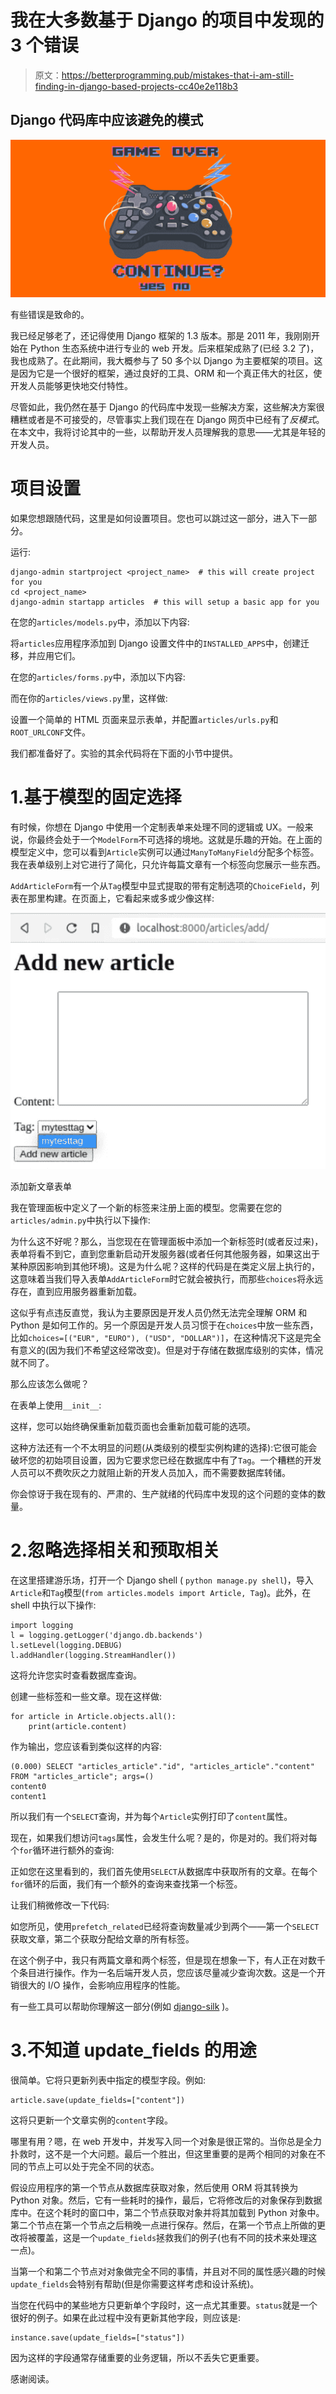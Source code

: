# 我在大多数基于 Django 的项目中发现的 3 个错误

> 原文：<https://betterprogramming.pub/mistakes-that-i-am-still-finding-in-django-based-projects-cc40e2e118b3>

## Django 代码库中应该避免的模式

![](img/307763e917d838bf79e55998e188f183.png)

有些错误是致命的。

我已经足够老了，还记得使用 Django 框架的 1.3 版本。那是 2011 年，我刚刚开始在 Python 生态系统中进行专业的 web 开发。后来框架成熟了(已经 3.2 了)，我也成熟了。在此期间，我大概参与了 50 多个以 Django 为主要框架的项目。这是因为它是一个很好的框架，通过良好的工具、ORM 和一个真正伟大的社区，使开发人员能够更快地交付特性。

尽管如此，我仍然在基于 Django 的代码库中发现一些解决方案，这些解决方案很糟糕或者是不可接受的，尽管事实上我们现在在 Django 网页中已经有了*反模式*。在本文中，我将讨论其中的一些，以帮助开发人员理解我的意思——尤其是年轻的开发人员。

# 项目设置

如果您想跟随代码，这里是如何设置项目。您也可以跳过这一部分，进入下一部分。

运行:

```
django-admin startproject <project_name>  # this will create project for you
cd <project_name>
django-admin startapp articles  # this will setup a basic app for you
```

在您的`articles/models.py`中，添加以下内容:

将`articles`应用程序添加到 Django 设置文件中的`INSTALLED_APPS`中，创建迁移，并应用它们。

在您的`articles/forms.py`中，添加以下内容:

而在你的`articles/views.py`里，这样做:

设置一个简单的 HTML 页面来显示表单，并配置`articles/urls.py`和`ROOT_URLCONF`文件。

我们都准备好了。实验的其余代码将在下面的小节中提供。

# 1.基于模型的固定选择

有时候，你想在 Django 中使用一个定制表单来处理不同的逻辑或 UX。一般来说，你最终会处于一个`ModelForm`不可选择的境地。这就是乐趣的开始。在上面的模型定义中，您可以看到`Article`实例可以通过`ManyToManyField`分配多个标签。我在表单级别上对它进行了简化，只允许每篇文章有一个标签向您展示一些东西。

`AddArticleForm`有一个从`Tag`模型中显式提取的带有定制选项的`ChoiceField`，列表在那里构建。在页面上，它看起来或多或少像这样:

![](img/7ded4a8e03c46655632c2c21cfeb5831.png)

添加新文章表单

我在管理面板中定义了一个新的标签来注册上面的模型。您需要在您的`articles/admin.py`中执行以下操作:

为什么这不好呢？那么，当您现在在管理面板中添加一个新标签时(或者反过来)，表单将看不到它，直到您重新启动开发服务器(或者任何其他服务器，如果这出于某种原因影响到其他环境)。这是为什么呢？这样的代码是在类定义层上执行的，这意味着当我们导入表单`AddArticleForm`时它就会被执行，而那些`choices`将永远存在，直到应用服务器重新加载。

这似乎有点违反直觉，我认为主要原因是开发人员仍然无法完全理解 ORM 和 Python 是如何工作的。另一个原因是开发人员习惯于在`choices`中放一些东西，比如`choices=[("EUR", "EURO"), ("USD", "DOLLAR")]`，在这种情况下这是完全有意义的(因为我们不希望这经常改变)。但是对于存储在数据库级别的实体，情况就不同了。

那么应该怎么做呢？

在表单上使用`__init__`:

这样，您可以始终确保重新加载页面也会重新加载可能的选项。

这种方法还有一个不太明显的问题(从类级别的模型实例构建的选择):它很可能会破坏您的初始项目设置，因为它要求您已经在数据库中有了`Tag`。一个糟糕的开发人员可以不费吹灰之力就阻止新的开发人员加入，而不需要数据库转储。

你会惊讶于我在现有的、严肃的、生产就绪的代码库中发现的这个问题的变体的数量。

# 2.忽略选择相关和预取相关

在这里搭建游乐场，打开一个 Django shell ( `python manage.py shell`)，导入`Article`和`Tag`模型(`from articles.models import Article, Tag`)。此外，在 shell 中执行以下操作:

```
import logging
l = logging.getLogger('django.db.backends')
l.setLevel(logging.DEBUG)
l.addHandler(logging.StreamHandler())
```

这将允许您实时查看数据库查询。

创建一些标签和一些文章。现在这样做:

```
for article in Article.objects.all():
    print(article.content)
```

作为输出，您应该看到类似这样的内容:

```
(0.000) SELECT "articles_article"."id", "articles_article"."content" FROM "articles_article"; args=()
content0
content1
```

所以我们有一个`SELECT`查询，并为每个`Article`实例打印了`content`属性。

现在，如果我们想访问`tags`属性，会发生什么呢？是的，你是对的。我们将对每个`for`循环进行额外的查询:

正如您在这里看到的，我们首先使用`SELECT`从数据库中获取所有的文章。在每个`for`循环的后面，我们有一个额外的查询来查找第一个标签。

让我们稍微修改一下代码:

如您所见，使用`prefetch_related`已经将查询数量减少到两个——第一个`SELECT`获取文章，第二个获取分配给文章的所有标签。

在这个例子中，我只有两篇文章和两个标签，但是现在想象一下，有人正在对数千个条目进行操作。作为一名后端开发人员，您应该尽量减少查询次数。这是一个开销很大的 I/O 操作，会影响应用程序的性能。

有一些工具可以帮助你理解这一部分(例如 [django-silk](https://github.com/jazzband/django-silk) )。

# 3.不知道 update_fields 的用途

很简单。它将只更新列表中指定的模型字段。例如:

```
article.save(update_fields=["content"])
```

这将只更新一个文章实例的`content`字段。

哪里有用？嗯，在 web 开发中，并发写入同一个对象是很正常的。当你总是全力扑救时，这不是一个大问题。最后一个胜出，但这里重要的是两个相同的对象在不同的节点上可以处于完全不同的状态。

假设应用程序的第一个节点从数据库获取对象，然后使用 ORM 将其转换为 Python 对象。然后，它有一些耗时的操作，最后，它将修改后的对象保存到数据库中。在这个耗时的窗口中，第二个节点获取对象并将其加载到 Python 对象中。第二个节点在第一个节点之后稍晚一点进行保存。然后，在第一个节点上所做的更改将被覆盖，这是一个`update_fields`拯救我们的例子(也有不同的技术来处理这一点)。

当第一个和第二个节点对对象做完全不同的事情，并且对不同的属性感兴趣的时候`update_fields`会特别有帮助(但是你需要这样考虑和设计系统)。

当您在代码中的某些地方只更新单个字段时，这一点尤其重要。`status`就是一个很好的例子。如果在此过程中没有更新其他字段，则应该是:

```
instance.save(update_fields=["status"])
```

因为这样的字段通常存储重要的业务逻辑，所以不丢失它更重要。

感谢阅读。